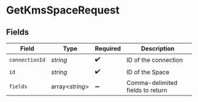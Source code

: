 # GetKmsSpaceRequest


## Fields

| Field                            | Type                             | Required                         | Description                      |
| -------------------------------- | -------------------------------- | -------------------------------- | -------------------------------- |
| `connectionId`                   | *string*                         | :heavy_check_mark:               | ID of the connection             |
| `id`                             | *string*                         | :heavy_check_mark:               | ID of the Space                  |
| `fields`                         | array<*string*>                  | :heavy_minus_sign:               | Comma-delimited fields to return |